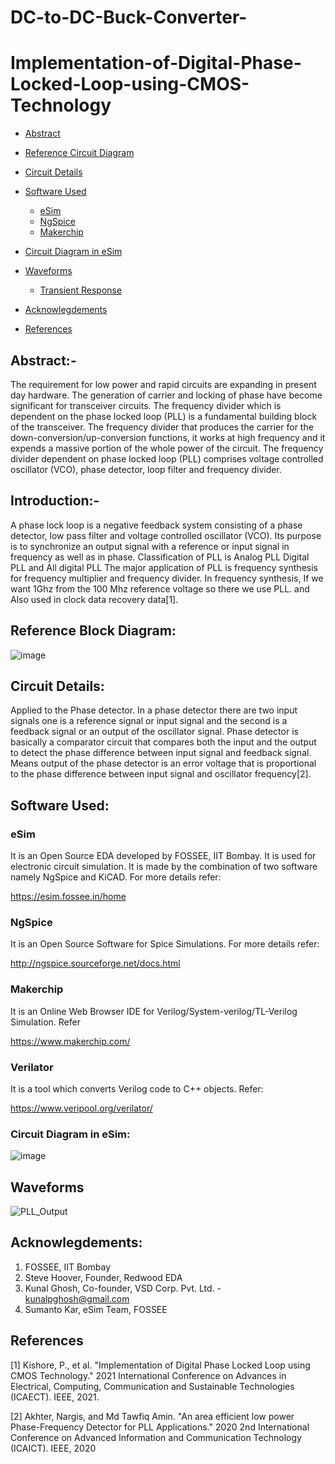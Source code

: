 # DC-to-DC-Buck-Converter-
# Implementation-of-Digital-Phase-Locked-Loop-using-CMOS-Technology


- [Abstract](#abstract)
- [Reference Circuit Diagram](#reference-circuit-diagram)
- [Circuit Details](#circuit-details)
- [Software Used](#software-used)
    * [eSim](#esim)
    * [NgSpice](#ngspice)
    * [Makerchip](#makerchip)
- [Circuit Diagram in eSim](#circuit-diagram-in-esim)
- [Waveforms](#waveforms)
     * [Transient Response](#Transient-Response)
  
   
  
- [Acknowlegdements](#acknowlegdements)
- [References](#references)
 
## Abstract:- 
The requirement for low power and rapid circuits
are expanding in present day hardware. The generation of carrier
and locking of phase have become significant for transceiver
circuits. The frequency divider which is dependent on the phase
locked loop (PLL) is a fundamental building block of the
transceiver. The frequency divider that produces the carrier for the
down-conversion/up-conversion functions, it works at high
frequency and it expends a massive portion of the whole power of
the circuit. The frequency divider dependent on phase locked loop
(PLL) comprises voltage controlled oscillator (VCO), phase
detector, loop filter and frequency divider.

## Introduction:-
A phase lock loop is a negative feedback system consisting of a
phase detector, low pass filter and voltage controlled oscillator
(VCO). Its purpose is to synchronize an output signal with a
reference or input signal in frequency as well as in phase.
Classification of PLL is Analog PLL Digital PLL and All digital
PLL The major application of PLL is frequency synthesis for
frequency multiplier and frequency divider. In frequency synthesis,
If we want 1Ghz from the 100 Mhz reference voltage so there we
use PLL. and Also used in clock data recovery data[1].



## Reference Block Diagram:
![image](https://user-images.githubusercontent.com/98162318/194290687-d9e50c83-46c3-4ad8-ba10-e40014f2dcd3.png)




## Circuit Details:

Applied to the Phase detector. In a phase detector there are two
input signals one is a reference signal or input signal and the
second is a feedback signal or an output of the oscillator signal.
Phase detector is basically a comparator circuit that compares both
the input and the output to detect the phase difference between
input signal and feedback signal. Means output of the phase
detector is an error voltage that is proportional to the phase
difference between input signal and oscillator frequency[2].

## Software Used:
### eSim
It is an Open Source EDA developed by FOSSEE, IIT Bombay. It is used for electronic circuit simulation. It is made by the combination of two software namely NgSpice and KiCAD.
For more details refer:

https://esim.fossee.in/home

### NgSpice
It is an Open Source Software for Spice Simulations. For more details refer:

http://ngspice.sourceforge.net/docs.html

### Makerchip
It is an Online Web Browser IDE for Verilog/System-verilog/TL-Verilog Simulation. Refer

https://www.makerchip.com/

### Verilator
It is a tool which converts Verilog code to C++ objects. Refer:

https://www.veripool.org/verilator/

### Circuit Diagram in eSim:

![image](https://user-images.githubusercontent.com/98162318/194295075-6e8c2ab7-bcfc-4937-b2fa-66ecb0261f04.png)


## Waveforms

![PLL_Output](https://user-images.githubusercontent.com/98162318/194319677-8d7006bc-11ed-44cb-b077-9427186ef2ac.png)



## Acknowlegdements:
1. FOSSEE, IIT Bombay
2. Steve Hoover, Founder, Redwood EDA
3. Kunal Ghosh, Co-founder, VSD Corp. Pvt. Ltd. - kunalpghosh@gmail.com
4. Sumanto Kar, eSim Team, FOSSEE

## References
[1] Kishore, P., et al. "Implementation of Digital
Phase Locked Loop using CMOS Technology."
2021 International Conference on Advances in
Electrical, Computing, Communication and
Sustainable Technologies (ICAECT). IEEE,
2021.

[2] Akhter, Nargis, and Md Tawfiq Amin. "An area efficient low power Phase-Frequency Detector for PLL Applications." 2020 2nd International Conference on Advanced Information and Communication Technology (ICAICT). IEEE, 2020

